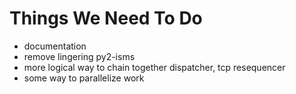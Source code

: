 Things We Need To Do
====================

* documentation
* remove lingering py2-isms
* more logical way to chain together dispatcher, tcp resequencer
* some way to parallelize work

